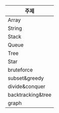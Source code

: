 | 주제 |
| --- |
| Array |
| String |
| Stack |
| Queue |
| Tree |
| Star |
| bruteforce |
| subset&greedy |
| divide&conquer |
| backtracking&tree |
| graph |